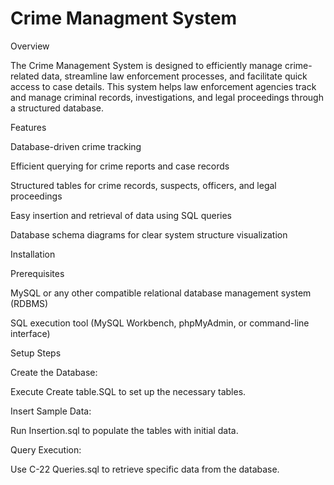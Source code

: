 # Crime Managment System

Overview

The Crime Management System is designed to efficiently manage crime-related data, streamline law enforcement processes, and facilitate quick access to case details. This system helps law enforcement agencies track and manage criminal records, investigations, and legal proceedings through a structured database.

Features

Database-driven crime tracking

Efficient querying for crime reports and case records

Structured tables for crime records, suspects, officers, and legal proceedings

Easy insertion and retrieval of data using SQL queries

Database schema diagrams for clear system structure visualization

Installation

Prerequisites

MySQL or any other compatible relational database management system (RDBMS)

SQL execution tool (MySQL Workbench, phpMyAdmin, or command-line interface)

Setup Steps

Create the Database:

Execute Create table.SQL to set up the necessary tables.

Insert Sample Data:

Run Insertion.sql to populate the tables with initial data.

Query Execution:

Use C-22 Queries.sql to retrieve specific data from the database.
